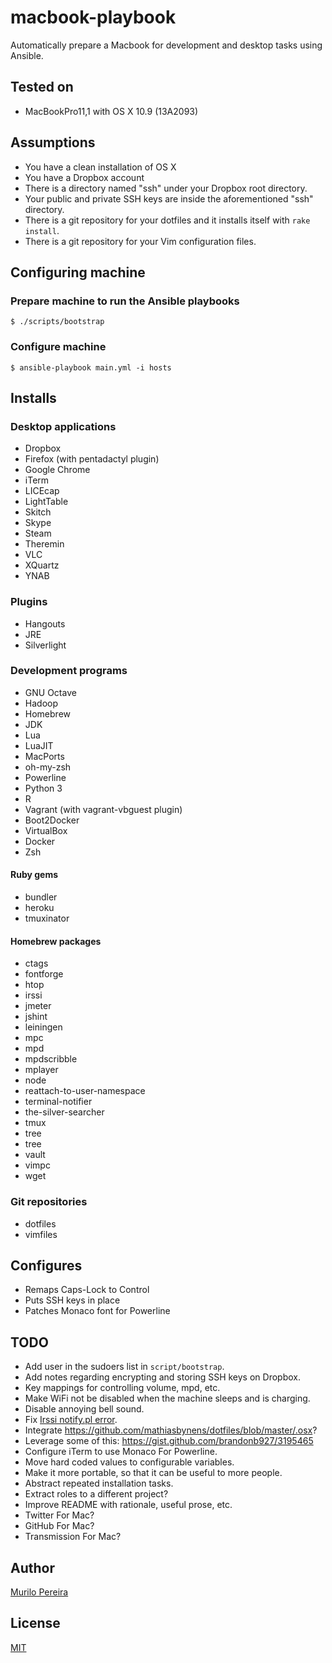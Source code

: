 # macbook-playbook

Automatically prepare a Macbook for development and desktop tasks using Ansible.

## Tested on

- MacBookPro11,1 with OS X 10.9 (13A2093)

## Assumptions

- You have a clean installation of OS X
- You have a Dropbox account
- There is a directory named "ssh" under your Dropbox root directory.
- Your public and private SSH keys are inside the aforementioned "ssh"
  directory.
- There is a git repository for your dotfiles and it installs itself with `rake
  install`.
- There is a git repository for your Vim configuration files.

## Configuring machine

### Prepare machine to run the Ansible playbooks

    $ ./scripts/bootstrap

### Configure machine

    $ ansible-playbook main.yml -i hosts

## Installs

### Desktop applications

- Dropbox
- Firefox (with pentadactyl plugin)
- Google Chrome
- iTerm
- LICEcap
- LightTable
- Skitch
- Skype
- Steam
- Theremin
- VLC
- XQuartz
- YNAB

### Plugins

- Hangouts
- JRE
- Silverlight

### Development programs

- GNU Octave
- Hadoop
- Homebrew
- JDK
- Lua
- LuaJIT
- MacPorts
- oh-my-zsh
- Powerline
- Python 3
- R
- Vagrant (with vagrant-vbguest plugin)
- Boot2Docker
- VirtualBox
- Docker
- Zsh

#### Ruby gems

- bundler
- heroku
- tmuxinator

#### Homebrew packages

- ctags
- fontforge
- htop
- irssi
- jmeter
- jshint
- leiningen
- mpc
- mpd
- mpdscribble
- mplayer
- node
- reattach-to-user-namespace
- terminal-notifier
- the-silver-searcher
- tmux
- tree
- tree
- vault
- vimpc
- wget

### Git repositories

- dotfiles
- vimfiles

## Configures

- Remaps Caps-Lock to Control
- Puts SSH keys in place
- Patches Monaco font for Powerline

## TODO

- Add user in the sudoers list in `script/bootstrap`.
- Add notes regarding encrypting and storing SSH keys on Dropbox.
- Key mappings for controlling volume, mpd, etc.
- Make WiFi not be disabled when the machine sleeps and is charging.
- Disable annoying bell sound.
- Fix [Irssi notify.pl error](https://gist.github.com/mpereira/8071720).
- Integrate https://github.com/mathiasbynens/dotfiles/blob/master/.osx?
- Leverage some of this: https://gist.github.com/brandonb927/3195465
- Configure iTerm to use Monaco For Powerline.
- Move hard coded values to configurable variables.
- Make it more portable, so that it can be useful to more people.
- Abstract repeated installation tasks.
- Extract roles to a different project?
- Improve README with rationale, useful prose, etc.
- Twitter For Mac?
- GitHub For Mac?
- Transmission For Mac?

## Author

[Murilo Pereira](http://murilopereira.com)

## License

[MIT](http://opensource.org/licenses/MIT)
